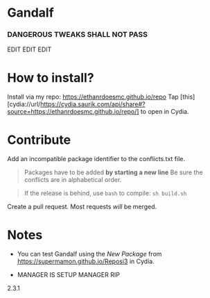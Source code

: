 # Gandalf
### DANGEROUS TWEAKS SHALL NOT PASS

EDIT EDIT EDIT

# How to install?
Install via my repo: https://ethanrdoesmc.github.io/repo
Tap [this][cydia://url/https://cydia.saurik.com/api/share#?source=https://ethanrdoesmc.github.io/repo/] to open in Cydia.

# Contribute
Add an incompatible package identifier to the conflicts.txt file.
> Packages have to be added **by starting a new line**
Be sure the conflicts are in alphabetical order.

> If the release is behind, use `bash` to compile:
`sh build.sh`

Create a pull request. Most requests *will* be merged.

# Notes
- You can test Gandalf using the *New Package* from https://supermamon.github.io/Reposi3 in Cydia.

- MANAGER IS SETUP MANAGER RIP

2.3.1

[1]: http://tinyurl.com/gandalfios
